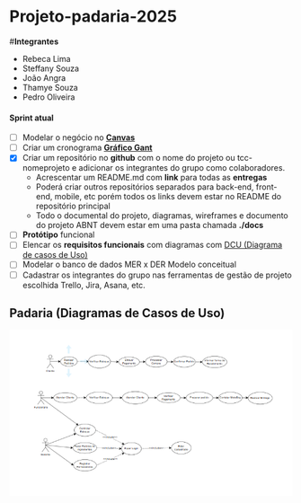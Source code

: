 # Projeto-padaria-2025

#**Integrantes**
- Rebeca Lima
- Steffany Souza
- João Angra
- Thamye Souza
- Pedro Oliveira
  
#### Sprint atual
- [ ] Modelar o negócio no **[Canvas](https://wellifabio.github.io/canvas/)**
- [ ] Criar um cronograma **[Gráfico Gant](https://wellifabio.github.io/gantt/)**
- [x] Criar um repositório no **github** com o nome do projeto ou tcc-nomeprojeto e adicionar os integrantes do grupo como colaboradores.
    - Acrescentar um README.md com **link** para todas as **entregas**
    - Poderá criar outros repositórios separados para back-end, front-end, mobile, etc porém todos os links devem estar no README do repositório principal
    - Todo o documental do projeto, diagramas, wireframes e documento do projeto ABNT devem estar em uma pasta chamada **./docs**
- [ ] **Protótipo** funcional
- [ ] Elencar os **requisitos funcionais** com diagramas com [DCU (Diagrama de casos de Uso)](https://github.com/wellifabio/senai2024/tree/main/ds/3des/03-rms/aula02)
- [ ] Modelar o banco de dados MER x DER Modelo conceitual
- [ ] Cadastrar os integrantes do grupo nas ferramentas de gestão de projeto escolhida Trello, Jira, Asana, etc.

## Padaria (Diagramas de Casos de Uso)
![Padaria](./docs/Diagrama%20Cantina.png)
